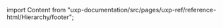 
import Content from "uxp-documentation/src/pages/uxp-ref/reference-html/Hierarchy/footer";

<Content query="product=xd"/>

